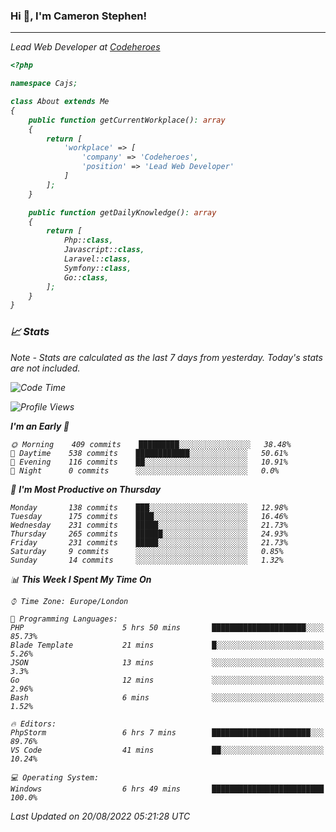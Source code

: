 ### Hi 👋, I'm Cameron Stephen!
<hr>
<p><em>Lead Web Developer at <a href="https://codeheroes.co.uk">Codeheroes</a></p>


```php
<?php

namespace Cajs;

class About extends Me
{
    public function getCurrentWorkplace(): array
    {
        return [
            'workplace' => [
                'company' => 'Codeheroes',
                'position' => 'Lead Web Developer'
            ]
        ];
    }

    public function getDailyKnowledge(): array
    {
        return [
            Php::class,
            Javascript::class,
            Laravel::class,
            Symfony::class,
            Go::class,
        ];
    }
}
```

### 📈 Stats
<p><em>Note - Stats are calculated as the last 7 days from yesterday. Today's stats are not included.</em></p>


<!--START_SECTION:waka-->
![Code Time](http://img.shields.io/badge/Code%20Time-3%2C090%20hrs%2032%20mins-blue)

![Profile Views](http://img.shields.io/badge/Profile%20Views-0-blue)

**I'm an Early 🐤** 

```text
🌞 Morning    409 commits    █████████░░░░░░░░░░░░░░░░   38.48% 
🌆 Daytime    538 commits    ████████████░░░░░░░░░░░░░   50.61% 
🌃 Evening    116 commits    ██░░░░░░░░░░░░░░░░░░░░░░░   10.91% 
🌙 Night      0 commits      ░░░░░░░░░░░░░░░░░░░░░░░░░   0.0%

```
📅 **I'm Most Productive on Thursday** 

```text
Monday       138 commits    ███░░░░░░░░░░░░░░░░░░░░░░   12.98% 
Tuesday      175 commits    ████░░░░░░░░░░░░░░░░░░░░░   16.46% 
Wednesday    231 commits    █████░░░░░░░░░░░░░░░░░░░░   21.73% 
Thursday     265 commits    ██████░░░░░░░░░░░░░░░░░░░   24.93% 
Friday       231 commits    █████░░░░░░░░░░░░░░░░░░░░   21.73% 
Saturday     9 commits      ░░░░░░░░░░░░░░░░░░░░░░░░░   0.85% 
Sunday       14 commits     ░░░░░░░░░░░░░░░░░░░░░░░░░   1.32%

```


📊 **This Week I Spent My Time On** 

```text
⌚︎ Time Zone: Europe/London

💬 Programming Languages: 
PHP                      5 hrs 50 mins       █████████████████████░░░░   85.73% 
Blade Template           21 mins             █░░░░░░░░░░░░░░░░░░░░░░░░   5.26% 
JSON                     13 mins             ░░░░░░░░░░░░░░░░░░░░░░░░░   3.3% 
Go                       12 mins             ░░░░░░░░░░░░░░░░░░░░░░░░░   2.96% 
Bash                     6 mins              ░░░░░░░░░░░░░░░░░░░░░░░░░   1.52%

🔥 Editors: 
PhpStorm                 6 hrs 7 mins        ██████████████████████░░░   89.76% 
VS Code                  41 mins             ██░░░░░░░░░░░░░░░░░░░░░░░   10.24%

💻 Operating System: 
Windows                  6 hrs 49 mins       █████████████████████████   100.0%

```


 Last Updated on 20/08/2022 05:21:28 UTC
<!--END_SECTION:waka-->

